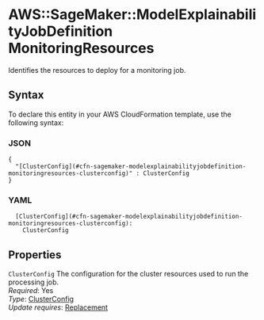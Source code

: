 # AWS::SageMaker::ModelExplainabilityJobDefinition MonitoringResources<a name="aws-properties-sagemaker-modelexplainabilityjobdefinition-monitoringresources"></a>

Identifies the resources to deploy for a monitoring job\.

## Syntax<a name="aws-properties-sagemaker-modelexplainabilityjobdefinition-monitoringresources-syntax"></a>

To declare this entity in your AWS CloudFormation template, use the following syntax:

### JSON<a name="aws-properties-sagemaker-modelexplainabilityjobdefinition-monitoringresources-syntax.json"></a>

```
{
  "[ClusterConfig](#cfn-sagemaker-modelexplainabilityjobdefinition-monitoringresources-clusterconfig)" : ClusterConfig
}
```

### YAML<a name="aws-properties-sagemaker-modelexplainabilityjobdefinition-monitoringresources-syntax.yaml"></a>

```
  [ClusterConfig](#cfn-sagemaker-modelexplainabilityjobdefinition-monitoringresources-clusterconfig):
    ClusterConfig
```

## Properties<a name="aws-properties-sagemaker-modelexplainabilityjobdefinition-monitoringresources-properties"></a>

`ClusterConfig` <a name="cfn-sagemaker-modelexplainabilityjobdefinition-monitoringresources-clusterconfig"></a>
The configuration for the cluster resources used to run the processing job\.  
_Required_: Yes  
_Type_: [ClusterConfig](aws-properties-sagemaker-modelexplainabilityjobdefinition-clusterconfig.md)  
_Update requires_: [Replacement](https://docs.aws.amazon.com/AWSCloudFormation/latest/UserGuide/using-cfn-updating-stacks-update-behaviors.html#update-replacement)
